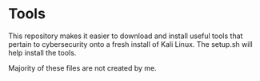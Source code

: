 # Tools
This repository makes it easier to download and install useful tools that pertain to cybersecurity onto a fresh install of Kali Linux. The setup.sh will help install the tools. 

Majority of these files are not created by me. 
